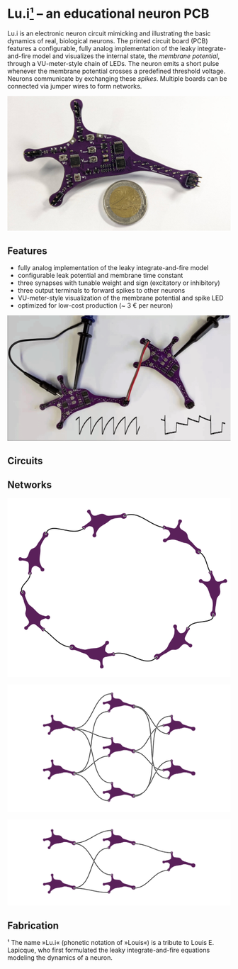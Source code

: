 # Lu.i[¹](#footnote-1) – an educational neuron PCB

Lu.i is an electronic neuron circuit mimicking and illustrating the basic dynamics of real, biological neurons.
The printed circuit board (PCB) features a configurable, fully analog implementation of the leaky integrate-and-fire model and visualizes the internal state, the *membrane potential*, through a VU-meter-style chain of LEDs.
The neuron emits a short pulse whenever the membrane potential crosses a predefined threshold voltage.
Neurons communicate by exchanging these *spikes*.
Multiple boards can be connected via jumper wires to form networks.

![](doc/photograph-coin.jpg)

## Features

- fully analog implementation of the leaky integrate-and-fire model
- configurable leak potential and membrane time constant
- three synapses with tunable weight and sign (excitatory or inhibitory)
- three output terminals to forward spikes to other neurons
- VU-meter-style visualization of the membrane potential and spike LED
- optimized for low-cost production (~ 3 € per neuron)

![](doc/animation.gif)

## Circuits

## Networks

![](doc/tikz/synfirechain.svg)

![](doc/tikz/hierarchical.svg)

![](doc/tikz/hierarchical_xor.svg)


## Fabrication

<a name="footnote-1">¹</a> The name »Lu.i« (phonetic notation of »Louis«) is a tribute to Louis E. Lapicque, who first formulated the leaky integrate-and-fire equations modeling the dynamics of a neuron.
